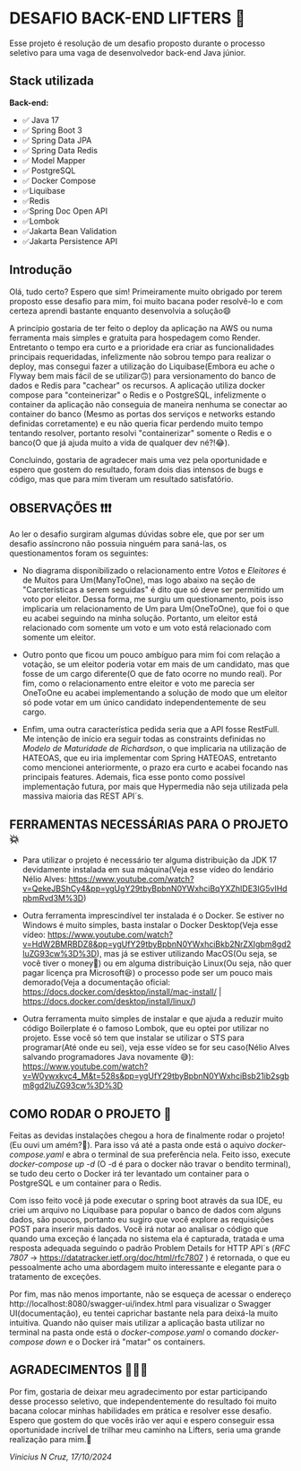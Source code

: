 
# DESAFIO BACK-END LIFTERS 🤩

Esse projeto é resolução de um desafio proposto durante o processo seletivo para uma vaga de desenvolvedor back-end Java júnior.




## Stack utilizada

**Back-end:** 
- ✅ Java 17 
- ✅ Spring Boot 3 
- ✅ Spring Data JPA
- ✅ Spring Data Redis
- ✅ Model Mapper 
- ✅ PostgreSQL 
- ✅ Docker Compose
- ✅Liquibase
- ✅Redis 
- ✅Spring Doc Open API
- ✅Lombok
- ✅Jakarta Bean Validation
- ✅Jakarta Persistence API

## Introdução

Olá, tudo certo? Espero que sim! Primeiramente muito obrigado por terem proposto esse desafio para mim, foi muito bacana poder resolvê-lo e com certeza aprendi bastante enquanto desenvolvia a solução😄

A princípio gostaria de ter feito o deploy da aplicação na AWS ou numa ferramenta mais simples e gratuita para hospedagem como Render. Entretanto o tempo era curto e a prioridade era criar as funcionalidades principais requeridadas, infelizmente não sobrou tempo para realizar o deploy, mas consegui fazer a utilização do Liquibase(Embora eu ache o Flyway bem mais fácil de se utilizar🙃) para versionamento do banco de dados e Redis para "cachear" os recursos. A aplicação utiliza docker compose para "conteinerizar" o Redis e o PostgreSQL, infelizmente o container da aplicação não conseguia de maneira nenhuma se conectar ao container do banco (Mesmo as portas dos serviços e networks estando definidas corretamente) e eu não queria ficar perdendo muito tempo tentando resolver, portanto resolvi "containerizar" somente o Redis e o banco(O que já ajuda muito a vida de qualquer dev né?!😂).

Concluindo, gostaria de agradecer mais uma vez pela oportunidade e espero que gostem do resultado, foram dois dias intensos de bugs e código, mas que para mim tiveram um resultado satisfatório.

## OBSERVAÇÕES ❗❗❗

Ao ler o desafio surgiram algumas dúvidas sobre ele, que por ser um desafio assíncrono não possuia ninguém para saná-las, os questionamentos foram os seguintes:

- No diagrama disponibilizado o relacionamento entre *Votos* e *Eleitores* é de Muitos para Um(ManyToOne), mas logo abaixo na seção de "Carcterísticas a serem seguidas" é dito que só deve ser permitido um voto por eleitor. Dessa forma, me surgiu um questionamento, pois isso implicaria um relacionamento de Um para Um(OneToOne), que foi o que eu acabei seguindo na minha solução. Portanto, um eleitor está relacionado com somente um voto e um voto está relacionado com somente um eleitor.

- Outro ponto que ficou um pouco ambíguo para mim foi com relação a votação, se um eleitor poderia votar em mais de um candidato, mas que fosse de um cargo diferente(O que de fato ocorre no mundo real). Por fim, como o relacionamento entre eleitor e voto me parecia ser OneToOne eu acabei implementando a solução de modo que um eleitor só pode votar em um único candidato independentemente de seu cargo.

- Enfim, uma outra característica pedida seria que a API fosse RestFull. Me intenção de início era seguir todas as constraints definidas no *Modelo de Maturidade de Richardson*, o que implicaria na utilização de HATEOAS, que eu iria implementar com Spring HATEOAS, entretanto como mencionei anteriormente, o prazo era curto e acabei focando nas principais features. Ademais, fica esse ponto como possível implementação futura, por mais que Hypermedia não seja utilizada pela massiva maioria das REST API´s.

## FERRAMENTAS NECESSÁRIAS PARA O PROJETO 💥

- Para utilizar o projeto é necessário ter alguma distribuição da JDK 17 devidamente instalada em sua máquina(Veja esse vídeo do lendário Nélio Alves: https://www.youtube.com/watch?v=QekeJBShCy4&pp=ygUgY29tbyBpbnN0YWxhciBqYXZhIDE3IG5vIHdpbmRvd3M%3D)

- Outra ferramenta imprescindível ter instalada é o Docker. Se estiver no Windows é muito simples, basta instalar o Docker Desktop(Veja esse vídeo: https://www.youtube.com/watch?v=HdW2BMRBDZ8&pp=ygUfY29tbyBpbnN0YWxhciBkb2NrZXIgbm8gd2luZG93cw%3D%3D), mas já se estiver utilizando MacOS(Ou seja, se você tiver o money🤑) ou em alguma distribuição Linux(Ou seja, não quer pagar licença pra Microsoft😆) o processo pode ser um pouco mais demorado(Veja a documentação oficial: https://docs.docker.com/desktop/install/mac-install/  |  https://docs.docker.com/desktop/install/linux/)

- Outra ferramenta muito simples de instalar e que ajuda a reduzir muito código Boilerplate é o famoso Lombok, que eu optei por utilizar no projeto. Esse você só tem que instalar se utilizar o STS para programar(Até onde eu sei), veja esse vídeo se for seu caso(Nélio Alves salvando programadores Java novamente 😅): https://www.youtube.com/watch?v=W0ywxkvc4_M&t=528s&pp=ygUfY29tbyBpbnN0YWxhciBsb21ib2sgbm8gd2luZG93cw%3D%3D


## COMO RODAR O PROJETO 🌠

Feitas as devidas instalações chegou a hora de finalmente rodar o projeto!(Eu ouvi um amém?🙏). Para isso vá até a pasta onde está o aquivo *docker-compose.yaml* e abra o terminal de sua preferência nela. Feito isso, execute *docker-compose up -d* (O -d é para o docker não travar o bendito terminal), se tudo deu certo o Docker irá ter levantado um container para o PostgreSQL e um container para o Redis.


Com isso feito você já pode executar o spring boot através da sua IDE, eu criei um arquivo no Liquibase para popular o banco de dados com alguns dados, são poucos, portanto eu sugiro que você explore as requisições POST para inserir mais dados. Você irá notar ao analisar o código que quando uma exceção é lançada no sistema ela é capturada, tratada e uma resposta adequada seguindo o padrão Problem Details for HTTP API´s (*RFC 7807* -> https://datatracker.ietf.org/doc/html/rfc7807 ) é retornada, o que eu pessoalmente acho uma abordagem muito interessante e elegante para o tratamento de exceções.

Por fim, mas não menos importante, não se esqueça de acessar o endereço http://localhost:8080/swagger-ui/index.html para visualizar o Swagger UI(documentação), eu tentei caprichar bastante nela para deixá-la muito intuitiva. Quando não quiser mais utilizar a aplicação basta utilizar no terminal na pasta onde está o *docker-compose.yaml* o comando *docker-compose down* e o Docker irá "matar" os containers.

## AGRADECIMENTOS 🧡🧡🧡

Por fim, gostaria de deixar meu agradecimento por estar participando desse processo seletivo, que independentemente do resultado foi muito bacana colocar minhas habilidades em prática e resolver esse desafio. Espero que gostem do que vocês irão ver aqui e espero conseguir essa oportunidade incrível de trilhar meu caminho na Lifters, seria uma grande realização para mim.🧡

*Vinicius N Cruz, 17/10/2024*

